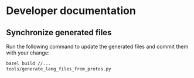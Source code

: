 # Developer documentation

## Synchronize generated files

Run the following command to update the generated files and commit them with your change:

```sh
bazel build //...
tools/generate_lang_files_from_protos.py
```
